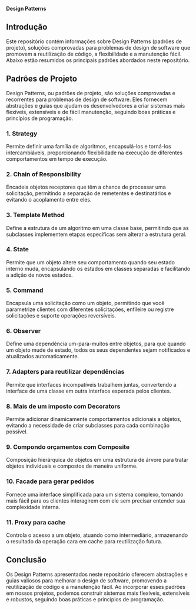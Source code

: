 **Design Patterns**

## Introdução

Este repositório contém informações sobre Design Patterns (padrões de projeto), soluções comprovadas para problemas de design de software que promovem a reutilização de código, a flexibilidade e a manutenção fácil. Abaixo estão resumidos os principais padrões abordados neste repositório.

## Padrões de Projeto
Design Patterns, ou padrões de projeto, são soluções comprovadas e recorrentes para problemas de design de software. Eles fornecem abstrações e guias que ajudam os desenvolvedores a criar sistemas mais flexíveis, extensíveis e de fácil manutenção, seguindo boas práticas e princípios de programação.


### 1. Strategy

Permite definir uma família de algoritmos, encapsulá-los e torná-los intercambiáveis, proporcionando flexibilidade na execução de diferentes comportamentos em tempo de execução.

### 2. Chain of Responsibility

Encadeia objetos receptores que têm a chance de processar uma solicitação, permitindo a separação de remetentes e destinatários e evitando o acoplamento entre eles.

### 3. Template Method

Define a estrutura de um algoritmo em uma classe base, permitindo que as subclasses implementem etapas específicas sem alterar a estrutura geral.

### 4. State

Permite que um objeto altere seu comportamento quando seu estado interno muda, encapsulando os estados em classes separadas e facilitando a adição de novos estados.

### 5. Command

Encapsula uma solicitação como um objeto, permitindo que você parametrize clientes com diferentes solicitações, enfileire ou registre solicitações e suporte operações reversíveis.

### 6. Observer

Define uma dependência um-para-muitos entre objetos, para que quando um objeto mude de estado, todos os seus dependentes sejam notificados e atualizados automaticamente.

### 7. Adapters para reutilizar dependências

Permite que interfaces incompatíveis trabalhem juntas, convertendo a interface de uma classe em outra interface esperada pelos clientes.

### 8. Mais de um imposto com Decorators

Permite adicionar dinamicamente comportamentos adicionais a objetos, evitando a necessidade de criar subclasses para cada combinação possível.

### 9. Compondo orçamentos com Composite

Composição hierárquica de objetos em uma estrutura de árvore para tratar objetos individuais e compostos de maneira uniforme.

### 10. Facade para gerar pedidos

Fornece uma interface simplificada para um sistema complexo, tornando mais fácil para os clientes interagirem com ele sem precisar entender sua complexidade interna.

### 11. Proxy para cache

Controla o acesso a um objeto, atuando como intermediário, armazenando o resultado da operação cara em cache para reutilização futura.

## Conclusão

Os Design Patterns apresentados neste repositório oferecem abstrações e guias valiosos para melhorar o design de software, promovendo a reutilização de código e a manutenção fácil. Ao incorporar esses padrões em nossos projetos, podemos construir sistemas mais flexíveis, extensíveis e robustos, seguindo boas práticas e princípios de programação.




